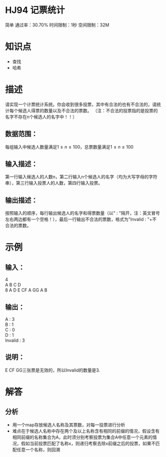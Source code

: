 # HJ94 记票统计
简单  通过率：30.70%  时间限制：1秒  空间限制：32M

# 知识点
- 查找
- 哈希

# 描述
请实现一个计票统计系统。你会收到很多投票，其中有合法的也有不合法的，请统计每个候选人得票的数量以及不合法的票数。
（注：不合法的投票指的是投票的名字不存在n个候选人的名字中！！）

## 数据范围：
每组输入中候选人数量满足$1 \le n \le 100$，总票数量满足$1 \le n \le 100$ 

## 输入描述：
第一行输入候选人的人数n，第二行输入n个候选人的名字（均为大写字母的字符串），第三行输入投票人的人数，第四行输入投票。

## 输出描述：
按照输入的顺序，每行输出候选人的名字和得票数量（以" : "隔开，注：英文冒号左右两边都有一个空格！），最后一行输出不合法的票数，格式为"Invalid : "+不合法的票数。

# 示例
## 输入：
4  
A B C D  
8
A D E CF A GG A B
## 输出：
A : 3  
B : 1  
C : 0  
D : 1  
Invalid : 3
## 说明：
E CF GG三张票是无效的，所以Invalid的数量是3. 

# 解答
## 分析
- 用一个map存放候选人名称及其票数，对每一投票进行分析
- 难点在于候选人名称中存在两个及以上名称含有相同的前缀的情况，假设含有相同前缀的名称集合为A，此时须分别考察投票为集合A中任意一个元素的情况，假如当前投票匹配了名称x，则递归考察去除x前缀之后的投票，如果不匹配任意一个名称，则回溯